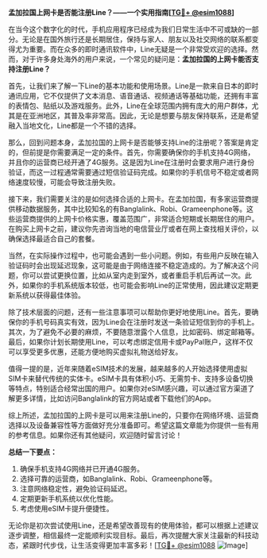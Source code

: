 **孟加拉国上网卡是否能注册Line？——一个实用指南[[TG💪+ @esim1088](https://t.me/s/esim1088)]**

在当今这个数字化的时代，手机应用程序已经成为我们日常生活中不可或缺的一部分。无论是在国外旅行还是长期居住，保持与家人、朋友以及社交网络的联系都变得尤为重要。而在众多的即时通讯软件中，Line无疑是一个非常受欢迎的选择。然而，对于许多身处海外的用户来说，一个常见的疑问是：**孟加拉国的上网卡能否支持注册Line？**

首先，让我们来了解一下Line的基本功能和使用场景。Line是一款来自日本的即时通讯应用，它不仅提供了文本消息、语音通话、视频通话等基础功能，还拥有丰富的表情包、贴纸以及游戏服务。此外，Line在全球范围内拥有庞大的用户群体，尤其是在亚洲地区，其普及率非常高。因此，无论是想要与朋友保持联系，还是希望融入当地文化，Line都是一个不错的选择。

那么，回到问题本身，孟加拉国的上网卡是否能够支持Line的注册呢？答案是肯定的，但前提是你需要满足一定的条件。首先，你需要确保你的手机支持4G网络，并且你的运营商已经开通了4G服务。这是因为Line在注册时会要求用户进行身份验证，而这一过程通常需要通过短信验证码完成。如果你的手机信号不稳定或者网络速度较慢，可能会导致注册失败。

接下来，我们需要关注的是如何选择合适的上网卡。在孟加拉国，有多家运营商提供移动数据服务，其中比较知名的有Banglalink、Robi、Grameenphone等。这些运营商提供的上网卡价格实惠，覆盖范围广，非常适合短期或长期居住的用户。在购买上网卡之前，建议你先咨询当地的电信营业厅或者在网上查找相关评价，以确保选择最适合自己的套餐。

当然，在实际操作过程中，也可能会遇到一些小问题。例如，有些用户反映在输入验证码时会出现延迟现象，这可能是由于网络连接不稳定造成的。为了解决这个问题，你可以尝试更换位置，比如从室内走到室外，或者重启手机后再试一次。此外，如果你的手机系统版本较低，也可能会影响Line的正常使用，因此建议定期更新系统以获得最佳体验。

除了技术层面的问题，还有一些注意事项可以帮助你更好地使用Line。首先，要确保你的手机号码真实有效，因为Line会在注册时发送一条验证短信到你的手机上。其次，为了避免不必要的麻烦，不要随意泄露个人信息，比如密码、绑定邮箱等。最后，如果你计划长期使用Line，可以考虑绑定信用卡或PayPal账户，这样不仅可以享受更多优惠，还能方便地购买虚拟礼物送给好友。

值得一提的是，近年来随着eSIM技术的发展，越来越多的人开始选择使用虚拟SIM卡来替代传统的实体卡。eSIM卡具有体积小巧、无需剪卡、支持多设备切换等特点，特别适合经常出国的用户。如果你对eSIM感兴趣，可以通过官方渠道了解更多详情，比如访问Banglalink的官方网站或者下载他们的App。

综上所述，孟加拉国的上网卡是可以用来注册Line的，只要你在网络环境、运营商选择以及设备兼容性等方面做好充分准备即可。希望这篇文章能为你提供一些有用的参考信息。如果你还有其他疑问，欢迎随时留言讨论！

**总结一下要点：**
1. 确保手机支持4G网络并已开通4G服务。
2. 选择可靠的运营商，如Banglalink、Robi、Grameenphone等。
3. 注意网络稳定性，避免验证码延迟。
4. 定期更新手机系统以优化性能。
5. 考虑使用eSIM卡提升便捷性。

无论你是初次尝试使用Line，还是希望改善现有的使用体验，都可以根据上述建议逐步调整，相信最终一定能顺利实现目标。最后，再次提醒大家关注最新的科技动态，紧跟时代步伐，让生活变得更加丰富多彩！[[TG💪+ @esim1088](https://t.me/s/esim1088) ![Image](https://i.postimg.cc/4NQfJmqS/Snipaste-2025-05-13-00-14-12.png)]